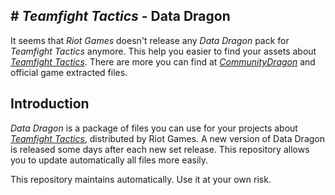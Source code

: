 ## # _Teamfight Tactics_  - Data Dragon

It seems that _Riot Games_ doesn't release any _Data Dragon_ pack for _Teamfight Tactics_ anymore. This help you easier to find your assets about [_Teamfight Tactics_](https://teamfighttactics.leagueoflegends.com/). There are more you can find at [_CommunityDragon_](https://communitydragon.org/) and official game extracted files.

## Introduction
_Data Dragon_ is a package of files you can use for your projects about [_Teamfight Tactics_](https://teamfighttactics.leagueoflegends.com/), distributed by Riot Games. A new version of Data Dragon is released some days after each new set release. This repository allows you to update automatically all files more easily.

This repository maintains automatically. Use it at your own risk.